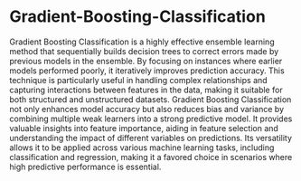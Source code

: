 # Gradient-Boosting-Classification
Gradient Boosting Classification is a highly effective ensemble learning method that sequentially builds decision trees to correct errors made by previous models in the ensemble. By focusing on instances where earlier models performed poorly, it iteratively improves prediction accuracy. This technique is particularly useful in handling complex relationships and capturing interactions between features in the data, making it suitable for both structured and unstructured datasets. Gradient Boosting Classification not only enhances model accuracy but also reduces bias and variance by combining multiple weak learners into a strong predictive model. It provides valuable insights into feature importance, aiding in feature selection and understanding the impact of different variables on predictions. Its versatility allows it to be applied across various machine learning tasks, including classification and regression, making it a favored choice in scenarios where high predictive performance is essential.
